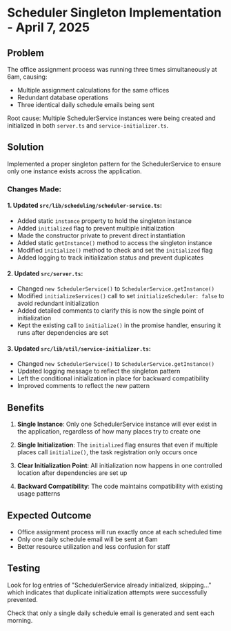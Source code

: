 # Scheduler Singleton Implementation - April 7, 2025

## Problem

The office assignment process was running three times simultaneously at 6am, causing:
- Multiple assignment calculations for the same offices
- Redundant database operations
- Three identical daily schedule emails being sent

Root cause: Multiple SchedulerService instances were being created and initialized in both `server.ts` and `service-initializer.ts`.

## Solution

Implemented a proper singleton pattern for the SchedulerService to ensure only one instance exists across the application.

### Changes Made:

#### 1. Updated `src/lib/scheduling/scheduler-service.ts`:
- Added static `instance` property to hold the singleton instance
- Added `initialized` flag to prevent multiple initialization
- Made the constructor private to prevent direct instantiation
- Added static `getInstance()` method to access the singleton instance
- Modified `initialize()` method to check and set the `initialized` flag
- Added logging to track initialization status and prevent duplicates

#### 2. Updated `src/server.ts`:
- Changed `new SchedulerService()` to `SchedulerService.getInstance()`
- Modified `initializeServices()` call to set `initializeScheduler: false` to avoid redundant initialization
- Added detailed comments to clarify this is now the single point of initialization
- Kept the existing call to `initialize()` in the promise handler, ensuring it runs after dependencies are set

#### 3. Updated `src/lib/util/service-initializer.ts`:
- Changed `new SchedulerService()` to `SchedulerService.getInstance()`
- Updated logging message to reflect the singleton pattern
- Left the conditional initialization in place for backward compatibility
- Improved comments to reflect the new pattern

## Benefits

1. **Single Instance**: Only one SchedulerService instance will ever exist in the application, regardless of how many places try to create one
   
2. **Single Initialization**: The `initialized` flag ensures that even if multiple places call `initialize()`, the task registration only occurs once

3. **Clear Initialization Point**: All initialization now happens in one controlled location after dependencies are set up

4. **Backward Compatibility**: The code maintains compatibility with existing usage patterns

## Expected Outcome

- Office assignment process will run exactly once at each scheduled time
- Only one daily schedule email will be sent at 6am
- Better resource utilization and less confusion for staff

## Testing

Look for log entries of "SchedulerService already initialized, skipping..." which indicates that duplicate initialization attempts were successfully prevented.

Check that only a single daily schedule email is generated and sent each morning.